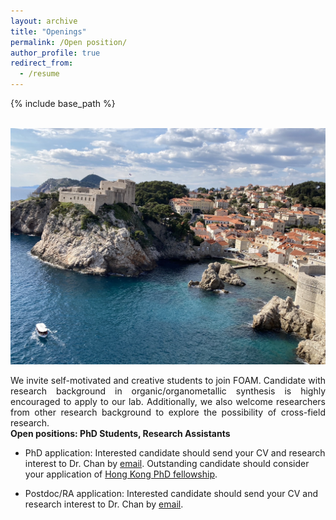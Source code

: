 ```yaml
---
layout: archive
title: "Openings"
permalink: /Open position/
author_profile: true
redirect_from:
  - /resume
---
```


{% include base_path %}

<br/> <img src='/images/IMG_0133.JPG'>

<div style="text-align: justify">
We invite self-motivated and creative students to join FOAM. Candidate with research background in organic/organometallic synthesis is highly encouraged to apply to our lab. Additionally, we also welcome researchers from other research background to explore the possibility of cross-field research.
</div>
<b>Open positions:  PhD Students, Research Assistants</b>


* PhD application: Interested candidate should send your CV and research interest to Dr. Chan by [email](mailto:chinychan2@cityu.edu.hk). Outstanding candidate should consider your application of [Hong Kong PhD fellowship](https://www.cityu.edu.hk/pg/hong-kong-phd-fellowship-scheme).

* Postdoc/RA application: Interested candidate should send your CV and research interest to Dr. Chan by [email](mailto:chinychan2@cityu.edu.hk). 


